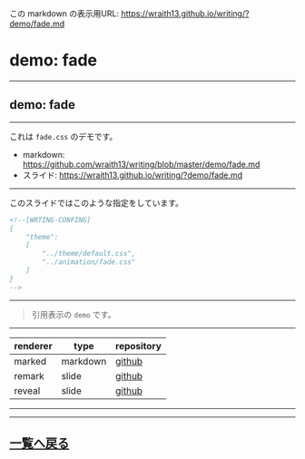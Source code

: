 <!--[NOWRITING]-->
<link rel="canonical" href="https://wraith13.github.io/writing/?demo/fade.md" />
この markdown の表示用URL: <a rel="canonical" href="https://wraith13.github.io/writing/?demo/fade.md">https://wraith13.github.io/writing/?demo/fade.md</a>
<!--[/NOWRITING]-->
<!--[WRTING-CONFING]
{
    "renderer": "remark",
    "theme":
    [
        "../theme/default.css",
        "../animation/fade.css"
    ]
}
-->
<!--
class: center, middle
-->

# demo:  fade

---

<!--
layout: true
-->

## demo: fade

---

これは `fade.css` のデモです。

- markdown: <https://github.com/wraith13/writing/blob/master/demo/fade.md>
- スライド: <https://wraith13.github.io/writing/?demo/fade.md>

---

このスライドではこのような指定をしています。

```HTML
<!--[WRTING-CONFING]
{
    "theme":
    [
        "../theme/default.css",
        "../animation/fade.css"
    ]
}
-->
```

---

> 引用表示の `demo` です。

---

| renderer | type     | repository                                      |
| -------- | -------- | ----------------------------------------------- |
| marked   | markdown | [github](https://github.com/markedjs/marked)    |
| remark   | slide    | [github](https://github.com/gnab/remark)        |
| reveal   | slide    | [github](https://github.com/hakimel/reveal.js/) |

---

<!--
layout: true
-->

---

<!--
class: center, middle
-->

## [一覧へ戻る](index.md)

